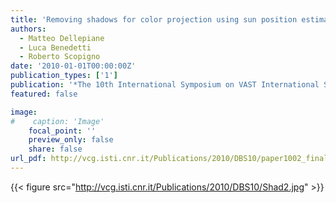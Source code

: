 ```yaml
---
title: 'Removing shadows for color projection using sun position estimation'
authors:
  - Matteo Dellepiane
  - Luca Benedetti
  - Roberto Scopigno
date: '2010-01-01T00:00:00Z'
publication_types: ['1']
publication: '*The 10th International Symposium on VAST International Symposium on Virtual Reality, Archaeology and Cultural Heritage*'
featured: false

image:
#    caption: 'Image'
    focal_point: ''
    preview_only: false
    share: false
url_pdf: http://vcg.isti.cnr.it/Publications/2010/DBS10/paper1002_final.pdf
---
```

{{< figure src="http://vcg.isti.cnr.it/Publications/2010/DBS10/Shad2.jpg" >}}
